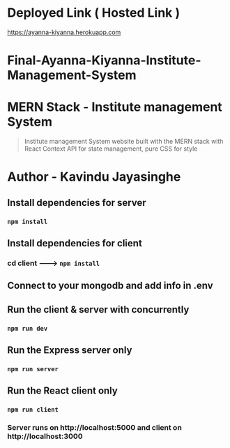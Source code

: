 # Deployed Link ( Hosted Link )
https://ayanna-kiyanna.herokuapp.com

# Final-Ayanna-Kiyanna-Institute-Management-System

# MERN Stack - Institute management System
> Institute management System website built with the MERN stack with React Context API for state management, pure CSS for style
# Author - Kavindu Jayasinghe

## Install dependencies for server 
### `npm install`

## Install dependencies for client
### cd client ---> `npm install`

## Connect to your mongodb and add info in .env


## Run the client & server with concurrently
### `npm run dev`

## Run the Express server only
### `npm run server`

## Run the React client only
### `npm run client`

### Server runs on http://localhost:5000 and client on http://localhost:3000
